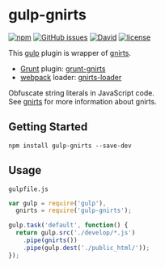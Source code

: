 # gulp-gnirts

[![npm](https://img.shields.io/npm/v/gulp-gnirts.svg)](https://www.npmjs.com/package/gulp-gnirts) [![GitHub issues](https://img.shields.io/github/issues/anseki/gulp-gnirts.svg)](https://github.com/anseki/gulp-gnirts/issues) [![David](https://img.shields.io/david/anseki/gulp-gnirts.svg)](package.json) [![license](https://img.shields.io/badge/license-MIT-blue.svg)](LICENSE)

This [gulp](http://gulpjs.com/) plugin is wrapper of [gnirts](https://github.com/anseki/gnirts).

* [Grunt](http://gruntjs.com/) plugin: [grunt-gnirts](https://github.com/anseki/grunt-gnirts)
* [webpack](https://webpack.js.org/) loader: [gnirts-loader](https://github.com/anseki/gnirts-loader)

Obfuscate string literals in JavaScript code.  
See [gnirts](https://github.com/anseki/gnirts) for more information about gnirts.

## Getting Started

```shell
npm install gulp-gnirts --save-dev
```

## Usage

`gulpfile.js`

```js
var gulp = require('gulp'),
  gnirts = require('gulp-gnirts');

gulp.task('default', function() {
  return gulp.src('./develop/*.js')
    .pipe(gnirts())
    .pipe(gulp.dest('./public_html/'));
});
```
